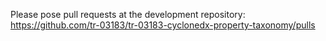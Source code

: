 Please pose pull requests at the development repository:
https://github.com/tr-03183/tr-03183-cyclonedx-property-taxonomy/pulls
